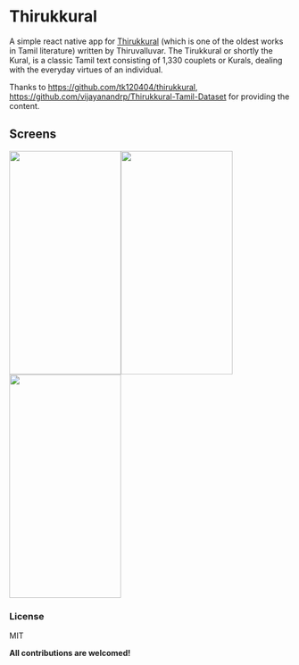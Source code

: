 # Thirukkural

A simple react native app for [Thirukkural][tk] (which is one of the oldest works in Tamil literature) written by Thiruvalluvar.
The Tirukkural or shortly the Kural, is a classic Tamil text consisting of 1,330 couplets or Kurals, dealing with the everyday virtues of an individual.

Thanks to https://github.com/tk120404/thirukkural, https://github.com/vijayanandrp/Thirukkural-Tamil-Dataset for providing the content.

[tk]: https://en.wikipedia.org/wiki/Tirukku%E1%B9%9Ba%E1%B8%B7

## Screens

 
<img src="https://i.stack.imgur.com/kmFMu.png" data-canonical-src="https://gyazo.com/eb5c5741b6a9a16c692170a41a49c858.png" width="200" height="400" /><img src="https://i.stack.imgur.com/U6NcS.png" data-canonical-src="https://gyazo.com/eb5c5741b6a9a16c692170a41a49c858.png" width="200" height="400" /><img src="https://i.stack.imgur.com/8VZtZ.png" data-canonical-src="https://gyazo.com/eb5c5741b6a9a16c692170a41a49c858.png" width="200" height="400" />


### License

MIT

**All contributions are welcomed!**
